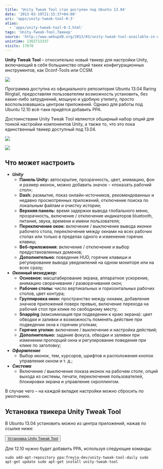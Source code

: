 ```yaml
---
title: 'Unity Tweak Tool стал доступен под Ubuntu 13.04'
date: '2013-03-19T21:15:37+04:00'
uri: 'apps/unity-tweak-tool-0-3'
alias: 
  - 'apps/unity-tweak-tool-0-3.html'
tags: 'Unity-Tweak-Tool,Твикер'
source: 'http://www.webupd8.org/2013/03/unity-tweak-tool-available-in-ubuntu.html'
unixtime: 1363713337
visits: 17678
---
```

**Unity Tweak Tool** – относительно новый твикер для настройки Unity, включающий в себя большинство опций таких конфигурационных инструментов, как Dconf-Tools или CCSM.

[![](img/2013/03/19/21-00/unity-tweak-tool-2-8572646106-o.jpg)](img/2013/03/19/21-00/unity-tweak-tool-2-8572646106-o.jpg)

Программа доступна из официального репозитория Ubuntu 13.04 Raring Ringtail, предоставляя пользователям возможность установить, без каких-либо затруднений, мощную и удобную утилиту, просто воспользовавшись центром приложений. Однако для работы под Ubuntu 12.10 всё-таки придётся добавить PPA.

Достоинствами Unity Tweak Tool являются обширный набор опций для тонкой настройки компонентов Unity, а также то, что это пока единственный твикер доступный под 13.04.

[![](img/2013/03/19/21-00/unity-tweak-tool-4-8571550875-o.jpg)](img/2013/03/19/21-00/unity-tweak-tool-4-8571550875-o.jpg)

[![](img/2013/03/19/21-00/unity-tweak-tool-1-8571551113-o.jpg)](img/2013/03/19/21-00/unity-tweak-tool-1-8571551113-o.jpg)

## Что может настроить

*   ***Unity***
    *   **Панель Unity:** автоскрытие, прозрачность, цвет, анимацию, фон и размер иконок, можно добавить значок – «показать рабочий стол»;
    *   **Dash:** размытие, показ онлайн-источников, рекомендованных и недавно просмотренных приложений, отключение поиска по локальным файлам и очистку истории;
    *   **Верхняя панель:** время задержки вывода глобального меню, прозрачность, включение / отключение индикаторов bluetooth, питания, звука, времени и имени пользователя;
    *   **Переключение окон:** включение / выключение вывода иконки рабочего стола, переключение между окнами на всех рабочих столах или только в пределах одного и изменение горячих клавиш;
    *   **Веб-приложения:** включение / отключение и выбор предустановленных доменов;
    *   **Дополнительно**: поведение HUD, горячие клавиши и регулирование вывода уведомлений на одном мониторе или на всех сразу;
*   ***Оконный менеджер:***
    *   **Основное:** масштабирование экрана, аппаратное ускорение, анимацию сворачивания / разворачивания окон;
    *   **Рабочие столы:** число вертикальных и горизонтальных рабочих столов, цвет контура;
    *   **Группировка окон:** пространство между окнами, добавление значков приложений поверх превью, включение перехода на рабочий стол при клике по свободному месту;
    *   **Snapping** (максимизация при подведении к краю экрана): цвет обводки и заливки и возможность поменять действие при подведении окна к горячим уголкам;
    *   **Горячие уголки:** включение / выключение и настройка действий;
    *   **Дополнительно:** задание фокуса, обводки и заливки при изменении пропорций окна и регулирование поведения при клике по заголовку;
*   ***Оформление***
    *   Выбор иконок, тем, курсоров, шрифтов и расположения кнопок управления окном и т. д.;
*   ***Система***
    *   Включение / выключение показа иконок на рабочем столе, опций выхода из системы, печати, переключения пользователей, блокировки экрана и управление скроллингом.

В случае чего – на каждой вкладке настройки можно сбросить по умолчанию.

## Установка твикера Unity Tweak Tool

В Ubuntu 13.04 установить можно из центра приложений, нажав по ссылке ниже:

<button>[Установка Unity Tweak Tool](apt://unity-tweak-tool)</button>

Для 12.10 нужно будет добавить PPA, используя следующие команды:

```
sudo add-apt-repository ppa:freyja-dev/unity-tweak-tool-daily sudo apt-get update sudo apt-get install unity-tweak-tool
```
